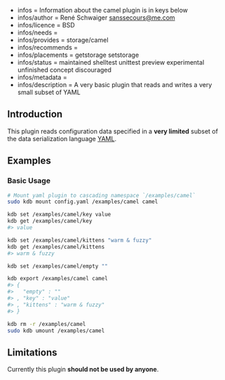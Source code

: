 - infos = Information about the camel plugin is in keys below
- infos/author = René Schwaiger <sanssecours@me.com>
- infos/licence = BSD
- infos/needs =
- infos/provides = storage/camel
- infos/recommends =
- infos/placements = getstorage setstorage
- infos/status = maintained shelltest unittest preview experimental unfinished concept discouraged
- infos/metadata =
- infos/description = A very basic plugin that reads and writes a very small subset of YAML

## Introduction

This plugin reads configuration data specified in a **very limited** subset of  the data serialization language [YAML](http://www.yaml.org).

## Examples

### Basic Usage

```sh
# Mount yaml plugin to cascading namespace `/examples/camel`
sudo kdb mount config.yaml /examples/camel camel

kdb set /examples/camel/key value
kdb get /examples/camel/key
#> value

kdb set /examples/camel/kittens "warm & fuzzy"
kdb get /examples/camel/kittens
#> warm & fuzzy

kdb set /examples/camel/empty ""

kdb export /examples/camel camel
#> {
#>   "empty" : ""
#> , "key" : "value"
#> , "kittens" : "warm & fuzzy"
#> }

kdb rm -r /examples/camel
sudo kdb umount /examples/camel
```

## Limitations

Currently this plugin **should not be used by anyone**.
